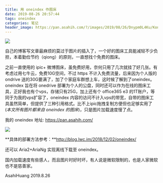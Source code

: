 ```yaml
---
title: 用 oneindex 作图床
date: 2019-08-26 20:57:44
tags: oneindex
categories: 笔记
header_image: https://pan.asahih.com/?/images/2019/08/26/Dnypm0L4Ku/Konachan.com%20-%2066825%20sample.jpg
---
```


![](https://pan.asahih.com/?/images/2019/08/26/2vM78DrzsQ/oneindex-1.png)

自己的博客写文章最麻烦的莫过于图片的插入了，一个好的图床工具能减轻不少负担，本着勤俭节约（qiong）的原则，一直想找个免费的图床。

<!--more-->

之前一直使用的 ipic+ 微博图床，虽免费好用，奈何只用了几次就挂了好几张。有考虑过用七牛云，免费10G空间，不过 https 不计入免费流量，后来因为个人版的 ondrive 送的30G要满了，加了个家庭车群想上车，这时候了解到了oneindex。oneindex 旨在将 onedrive 部署为个人的公盘，同时还可以作为在线的图床工具，正好我也有个vps，存储只有25G，加上还有个 office365 e3 的1T账户，等同于为我的vps扩容了，oneindex 内容的访问不计入vps的带宽，自带的图床工具虽然简单，但提供了三种引用格式。比不上ipic拖拽复制方便但也足够实用了(*本文所有图片都来自 oneindex 的图床*)，只是图片加载速度慢了点。

我的 oneindex 地址: https://pan.asahih.com/

![](https://pan.asahih.com/?/images/2019/08/26/9nZVifQXem/%E5%B1%8F%E5%B9%95%E5%BF%AB%E7%85%A7%202019-08-26%2021.10.00.png)

**具体的部署方法参考：**http://blog.lwc.im/2018/12/02/oneindex/

还可以 Aria2+AriaNg 实现离线下载至 oneindex。

国内加载速度有些感人，而且图片时好时坏，有人说是微软限制的，也是人家微软也不是慈善家。



AsahiHuang
2019.8.26



